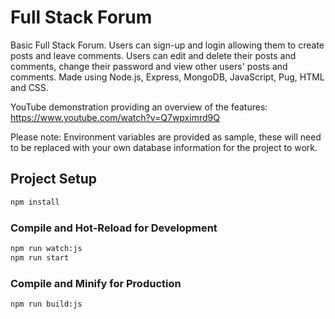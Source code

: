 # Full Stack Forum

Basic Full Stack Forum. Users can sign-up and login allowing them to create posts and leave comments. Users can edit and delete their posts and comments, change their password and view other users' posts and comments. Made using Node.js, Express, MongoDB, JavaScript, Pug, HTML and CSS.

YouTube demonstration providing an overview of the features: https://www.youtube.com/watch?v=Q7wpximrd9Q

Please note: Environment variables are provided as sample, these will need to be replaced with your own database information for the project to work.

## Project Setup

```sh
npm install
```

### Compile and Hot-Reload for Development

```sh
npm run watch:js
npm run start
```

### Compile and Minify for Production

```sh
npm run build:js
```
